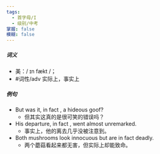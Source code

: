 ```yaml
---
tags:
  - 首字母/I
  - 级别/中考
掌握: false
模糊: false
---
```

##### 词义
- 美：/ ɪn fækt /；
- #词性/adv  实际上，事实上
##### 例句
- But was it, in fact , a hideous goof?
	- 但其实这真的是很可笑的错误吗？
- His departure, in fact , went almost unremarked.
	- 事实上，他的离去几乎没被注意到。
- Both mushrooms look innocuous but are in fact deadly.
	- 两个蘑菇看起来都无害，但实际上却能致命。
